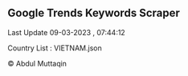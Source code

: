 

## Google Trends Keywords Scraper 
 
Last Update 09-03-2023 , 07:44:12

Country List :
VIETNAM.json



© Abdul Muttaqin 
